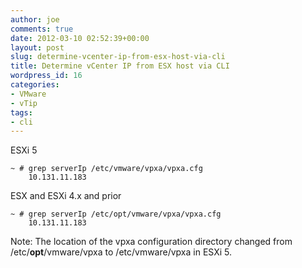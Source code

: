 ```yaml
---
author: joe
comments: true
date: 2012-03-10 02:52:39+00:00
layout: post
slug: determine-vcenter-ip-from-esx-host-via-cli
title: Determine vCenter IP from ESX host via CLI
wordpress_id: 16
categories:
- VMware
- vTip
tags:
- cli
---
```


ESXi 5

```
~ # grep serverIp /etc/vmware/vpxa/vpxa.cfg
    10.131.11.183
```

ESX and ESXi 4.x and prior

```
~ # grep serverIp /etc/opt/vmware/vpxa/vpxa.cfg
    10.131.11.183
```

Note: The location of the vpxa configuration directory changed from /etc/**opt**/vmware/vpxa to /etc/vmware/vpxa in ESXi 5.
